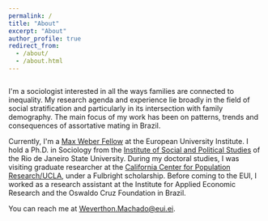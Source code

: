 ```yaml
---
permalink: /
title: "About"
excerpt: "About"
author_profile: true
redirect_from: 
  - /about/
  - /about.html
---
```


<figure style="width: 200px" class="align-right">
  <img src="{{ site.url }}{{ site.baseurl }}/images/cross.gif" alt="">
</figure> 

I'm a sociologist interested in all the ways families are connected to inequality. My research agenda and experience lie broadly in the field of social stratification and particularly in its intersection with family demography. The main focus of my work has been on patterns, trends and consequences of assortative mating in Brazil.

Currently, I'm a [Max Weber Fellow](https://www.eui.eu/ProgrammesAndFellowships/MaxWeberProgramme/People/MaxWeberFellows) at the European University Institute. I hold a Ph.D. in Sociology from the [Institute of Social and Political Studies](http://www.iesp.uerj.br/en/) of the Rio de Janeiro State University. During my doctoral studies, I was visiting graduate researcher at the [California Center for Population Research/UCLA](https://ccpr.ucla.edu), under a Fulbright scholarship. Before coming to the EUI, I worked as a research assistant at the Institute for Applied Economic Research and the Oswaldo Cruz Foundation in Brazil.

You can reach me at [Weverthon.Machado@eui.ei](mailto:Weverthon.Machado@eui.ei). 